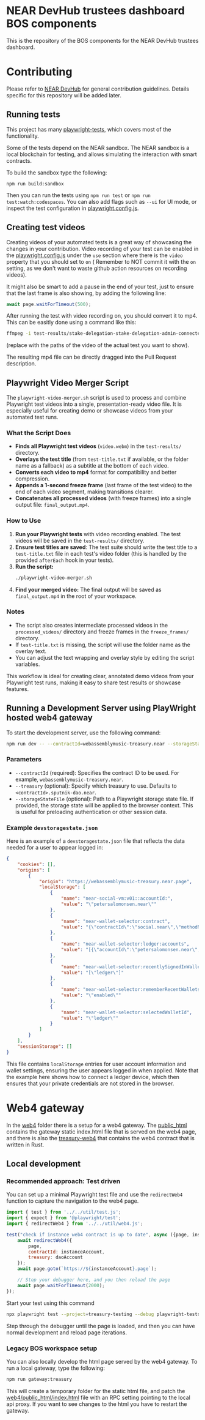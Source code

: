 NEAR DevHub trustees dashboard BOS components
==============================================

This is the repository of the BOS components for the NEAR DevHub trustees dashboard.

# Contributing

Please refer to [NEAR DevHub](https://github.com/NEAR-DevHub/neardevhub-bos/blob/main/CONTRIBUTING.md) for general contribution guidelines. Details specific for this repository will be added later.

## Running tests

This project has many [playwright-tests](./playwright-tests/), which covers most of the functionality.

Some of the tests depend on the NEAR sandbox. The NEAR sandbox is a local blockchain for testing, and allows simulating the interaction with smart contracts.

To build the sandbox type the following:

`npm run build:sandbox`

Then you can run the tests using `npm run test` or `npm run test:watch:codespaces`. You can also add flags such as `--ui` for UI mode, or inspect the test configuration in [playwright.config.js](./playwright.config.js).

## Creating test videos

Creating videos of your automated tests is a great way of showcasing the changes in your contribution. Video recording of your test can be enabled in the [playwright.config.js](./playwright.config.js) under the `use` section where there is the `video` property that you should set to `on` ( Remember to NOT commit it with the `on` setting, as we don't want to waste github action resources on recording videos).

It might also be smart to add a pause in the end of your test, just to ensure that the last frame is also showing, by adding the following line:

```javascript
await page.waitForTimeout(500);
```

After running the test with video recording on, you should convert it to mp4. This can be easitly done using a command like this:

```bash
ffmpeg -i test-results/stake-delegation-stake-delegation-admin-connected-Should-create-stake-delegation-request-treasury-testing/video.webm stakedelegation.mp4
```

(replace with the paths of the video of the actual test you want to show).

The resulting mp4 file can be directly dragged into the Pull Request description.

## Playwright Video Merger Script

The `playwright-video-merger.sh` script is used to process and combine Playwright test videos into a single, presentation-ready video file. It is especially useful for creating demo or showcase videos from your automated test runs.

### What the Script Does
- **Finds all Playwright test videos** (`video.webm`) in the `test-results/` directory.
- **Overlays the test title** (from `test-title.txt` if available, or the folder name as a fallback) as a subtitle at the bottom of each video.
- **Converts each video to mp4** format for compatibility and better compression.
- **Appends a 1-second freeze frame** (last frame of the test video) to the end of each video segment, making transitions clearer.
- **Concatenates all processed videos** (with freeze frames) into a single output file: `final_output.mp4`.

### How to Use
1. **Run your Playwright tests** with video recording enabled. The test videos will be saved in the `test-results/` directory.
2. **Ensure test titles are saved**: The test suite should write the test title to a `test-title.txt` file in each test's video folder (this is handled by the provided `afterEach` hook in your tests).
3. **Run the script:**
   ```bash
   ./playwright-video-merger.sh
   ```
4. **Find your merged video:** The final output will be saved as `final_output.mp4` in the root of your workspace.

### Notes
- The script also creates intermediate processed videos in the `processed_videos/` directory and freeze frames in the `freeze_frames/` directory.
- If `test-title.txt` is missing, the script will use the folder name as the overlay text.
- You can adjust the text wrapping and overlay style by editing the script variables.

This workflow is ideal for creating clear, annotated demo videos from your Playwright test runs, making it easy to share test results or showcase features.

## Running a Development Server using PlayWright hosted web4 gateway

To start the development server, use the following command:

```bash
npm run dev -- --contractId=webassemblymusic-treasury.near --storageStateFile=devstoragestate.json
```

### Parameters

- `--contractId` (required): Specifies the contract ID to be used. For example, `webassemblymusic-treasury.near`.
- `--treasury` (optional): Specify which treasury to use. Defaults to `<contractId>.sputnik-dao.near`.
- `--storageStateFile` (optional): Path to a Playwright storage state file. If provided, the storage state will be applied to the browser context. This is useful for preloading authentication or other session data.

### Example `devstoragestate.json`

Here is an example of a `devstoragestate.json` file that reflects the data needed for a user to appear logged in:

```json
{
    "cookies": [],
    "origins": [
        {
            "origin": "https://webassemblymusic-treasury.near.page",
            "localStorage": [
                {
                    "name": "near-social-vm:v01::accountId:",
                    "value": "\"petersalomonsen.near\""
                },
                {
                    "name": "near-wallet-selector:contract",
                    "value": "{\"contractId\":\"social.near\",\"methodNames\":[]}"
                },
                {
                    "name": "near-wallet-selector:ledger:accounts",
                    "value": "[{\"accountId\":\"petersalomonsen.near\",\"derivationPath\":\"44'/397'/0'/0'/1'\",\"publicKey\":\"A7sZsyaujEaeYpUsw29hCi8vrxiyxXSbaTqbsxoa4AcN\"}]"
                },
                {
                    "name": "near-wallet-selector:recentlySignedInWallets",
                    "value": "[\"ledger\"]"
                },
                {
                    "name": "near-wallet-selector:rememberRecentWallets",
                    "value": "\"enabled\""
                },
                {
                    "name": "near-wallet-selector:selectedWalletId",
                    "value": "\"ledger\""
                }
            ]
        }
    ],
    "sessionStorage": []
}
```

This file contains `localStorage` entries for user account information and wallet settings, ensuring the user appears logged in when applied. Note that the example here shows how to connect a ledger device, which then ensures that your private credentials are not stored in the browser.

# Web4 gateway

In the [web4](./web4) folder there is a setup for a web4 gateway. The [public_html](./web4/public_html/) contains the gateway static index.html file that is served on the web4 page, and there is also the [treasury-web4](./web4/treasury-web4/) that contains the web4 contract that is written in Rust.

## Local development

### Recommended approach: Test driven

You can set up a minimal Playwright test file and use the `redirectWeb4` function to capture the navigation to the web4 page.

```javascript
import { test } from '../../util/test.js';
import { expect } from '@playwright/test';
import { redirectWeb4 } from '../../util/web4.js';

test("check if instance web4 contract is up to date", async ({page, instanceAccount, daoAccount}) => {
    await redirectWeb4({
        page,
        contractId: instanceAccount,
        treasury: daoAccount
    });
    await page.goto(`https://${instanceAccount}.page`);

    // Stop your debugger here, and you then reload the page 
    await page.waitForTimeout(2000);
});
```

Start your test using this command

```bash
npx playwright test --project=treasury-testing --debug playwright-tests/tests/some-tests-folder/your-playwrigt-test.spec.js
```

Step through the debugger until the page is loaded, and then you can have normal development and reload page iterations.

### Legacy BOS workspace setup

You can also locally develop the html page served by the web4 gateway. To run a local gateway, type the following:

```bash
npm run gateway:treasury
```

This will create a temporary folder for the static html file, and patch the [web4/public_html/index.html](./web4/public_html/index.html) file with an RPC setting pointing to the local api proxy. If you want to see changes to the html you have to restart the gateway.
